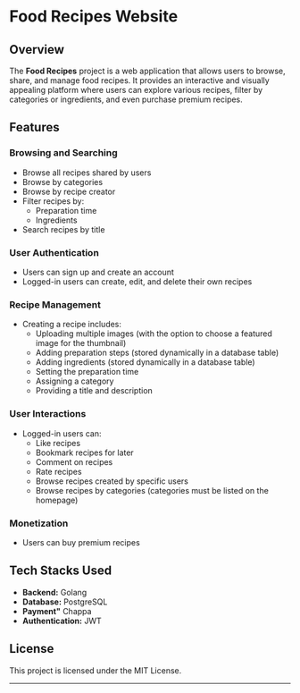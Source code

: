 # Food Recipes Website

## Overview
The **Food Recipes** project is a web application that allows users to browse, share, and manage food recipes. It provides an interactive and visually appealing platform where users can explore various recipes, filter by categories or ingredients, and even purchase premium recipes.

## Features

### Browsing and Searching
- Browse all recipes shared by users
- Browse by categories
- Browse by recipe creator
- Filter recipes by:
  - Preparation time
  - Ingredients
- Search recipes by title

### User Authentication
- Users can sign up and create an account
- Logged-in users can create, edit, and delete their own recipes

### Recipe Management
- Creating a recipe includes:
  - Uploading multiple images (with the option to choose a featured image for the thumbnail)
  - Adding preparation steps (stored dynamically in a database table)
  - Adding ingredients (stored dynamically in a database table)
  - Setting the preparation time
  - Assigning a category
  - Providing a title and description

### User Interactions
- Logged-in users can:
  - Like recipes
  - Bookmark recipes for later
  - Comment on recipes
  - Rate recipes
  - Browse recipes created by specific users
  - Browse recipes by categories (categories must be listed on the homepage)

### Monetization
- Users can buy premium recipes

## Tech Stacks Used
- **Backend:** Golang
- **Database:** PostgreSQL
- **Payment"** Chappa
- **Authentication:** JWT 


## License
This project is licensed under the MIT License.

---


